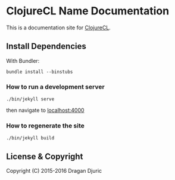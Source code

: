 # ClojureCL Name Documentation

This is a documentation site for [ClojureCL](http://clojurecl.neanderthal.org).

## Install Dependencies

With Bundler:

    bundle install --binstubs

### How to run a development server

    ./bin/jekyll serve

then navigate to [localhost:4000](http://localhost:4000)

### How to regenerate the site

    ./bin/jekyll build

## License & Copyright

Copyright (C) 2015-2016 Dragan Djuric

